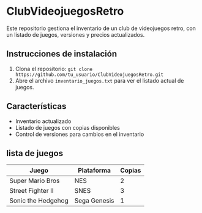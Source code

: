 # ClubVideojuegosRetro

Este repositorio gestiona el inventario de un club de videojuegos retro, con un listado de juegos, versiones y precios actualizados.


## Instrucciones de instalación
1. Clona el repositorio: `git clone https://github.com/tu_usuario/ClubVideojuegosRetro.git`
2. Abre el archivo `inventario_juegos.txt` para ver el listado actual de juegos.

## Características
- Inventario actualizado
- Listado de juegos con copias disponibles
- Control de versiones para cambios en el inventario

## lista de juegos
| Juego                 | Plataforma   | Copias |
|-----------------------|--------------|--------|
| Super Mario Bros      | NES          | 2      |
| Street Fighter II     | SNES         | 3      |
| Sonic the Hedgehog    | Sega Genesis | 1      |